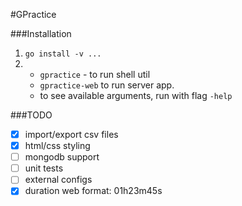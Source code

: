 #GPractice

###Installation
1. `go install -v ...`
2. - `gpractice` - to run shell util
   - `gpractice-web` to run server app.
   - to see available arguments, run with flag `-help`


###TODO
- [x] import/export csv files
- [x] html/css styling
- [ ] mongodb support
- [ ] unit tests
- [ ] external configs
- [x] duration web format: 01h23m45s